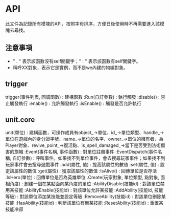 # API
此文件為記錄所有模塊的API，按照字母排序，方便日後使用時不再需要進入該模塊去尋找。

## 注意事項
- " . " 表示該函數沒有self關鍵字；" : " 表示該函數有self關鍵字。
- 稱呼XX對象，表示它是實例，而不是we內建的物編對象。

## trigger
trigger(事件列表, 回調函數) : 建構函數
:Run(自訂參數) : 執行觸發
:disable() : 禁止觸發執行
:enable() : 允許觸發執行
:isEnable() : 觸發是否允許執行

## unit.core
unit(單位) : 建構函數，可操作成員有object_->單位、id_->單位類型、handle_->單位在遊戲內的身分證字號、name_->單位的名字、owner_->單位的擁有者，為Player對象、revive_point_->復活點、is_spell_damaged_->當下是否受到法術傷害的旗幟
:Event(事件名稱, 事件函數) : 對單位註冊事件
:EventDispatch(事件名稱, 自訂參數) : 呼叫事件。如果找不到單位事件，會去搜尋玩家事件；如果找不到玩家事件會去搜尋遊戲事件
:add(屬性, 值) : 提高該屬性的數值
:set(屬性, 值) : 設定該屬性的數值
:get(屬性) : 獲取該屬性的數值
:IsAlive() : 回傳單位是否存活
.IsHero(單位) : 回傳單位是否為英雄單位
.Create(玩家對象, 單位類型, 點對象, 面相角度) : 創建一個在某點面向某角度的單位
:AbilityDisable(技能id) : 對該單位禁用某技能
:AbilityEnable(技能id) : 對該單位允許某技能
:AddAbility(技能id, 技能等級) : 對該單位添加某技能並設定等級
:RemoveAbility(技能id) : 對該單位刪除某技能
:HasAbility(技能id) : 判斷該單位有無某技能
:ResetAbility(技能id) : 重置某技能冷卻